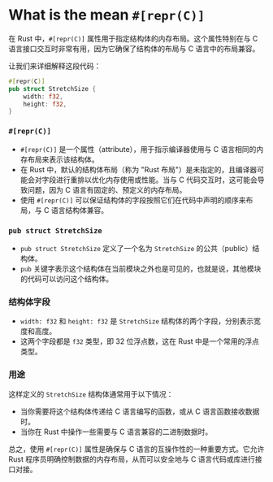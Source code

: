 # What is the mean `#[repr(C)]`

在 Rust 中，`#[repr(C)]` 属性用于指定结构体的内存布局。这个属性特别在与 C 语言接口交互时非常有用，因为它确保了结构体的布局与 C 语言中的布局兼容。

让我们来详细解释这段代码：

```rust
#[repr(C)]
pub struct StretchSize {
    width: f32,
    height: f32,
}
```

### `#[repr(C)]`

- `#[repr(C)]` 是一个属性（attribute），用于指示编译器使用与 C 语言相同的内存布局来表示该结构体。
- 在 Rust 中，默认的结构体布局（称为 "Rust 布局"）是未指定的，且编译器可能会对字段进行重排以优化内存使用或性能。当与 C 代码交互时，这可能会导致问题，因为 C 语言有固定的、预定义的内存布局。
- 使用 `#[repr(C)]` 可以保证结构体的字段按照它们在代码中声明的顺序来布局，与 C 语言结构体兼容。

### `pub struct StretchSize`

- `pub struct StretchSize` 定义了一个名为 `StretchSize` 的公共（public）结构体。
- `pub` 关键字表示这个结构体在当前模块之外也是可见的，也就是说，其他模块的代码可以访问这个结构体。

### 结构体字段

- `width: f32` 和 `height: f32` 是 `StretchSize` 结构体的两个字段，分别表示宽度和高度。
- 这两个字段都是 `f32` 类型，即 32 位浮点数，这在 Rust 中是一个常用的浮点类型。

### 用途

这样定义的 `StretchSize` 结构体通常用于以下情况：

- 当你需要将这个结构体传递给 C 语言编写的函数，或从 C 语言函数接收数据时。
- 当你在 Rust 中操作一些需要与 C 语言兼容的二进制数据时。

总之，使用 `#[repr(C)]` 属性是确保与 C 语言的互操作性的一种重要方式。它允许 Rust 程序员明确控制数据的内存布局，从而可以安全地与 C 语言代码或库进行接口对接。